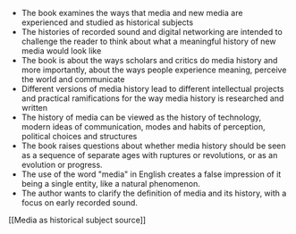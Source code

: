 

-  The book examines the ways that media and new media are experienced and studied as historical subjects
-   The histories of recorded sound and digital networking are intended to challenge the reader to think about what a meaningful history of new media would look like
-   The book is about the ways scholars and critics do media history and more importantly, about the ways people experience meaning, perceive the world and communicate
-   Different versions of media history lead to different intellectual projects and practical ramifications for the way media history is researched and written
-   The history of media can be viewed as the history of technology, modern ideas of communication, modes and habits of perception, political choices and structures
-   The book raises questions about whether media history should be seen as a sequence of separate ages with ruptures or revolutions, or as an evolution or progress.
- The use of the word "media" in English creates a false impression of it being a single entity, like a natural phenomenon.
-   The author wants to clarify the definition of media and its history, with a focus on early recorded sound.


[[Media as historical subject source]] 